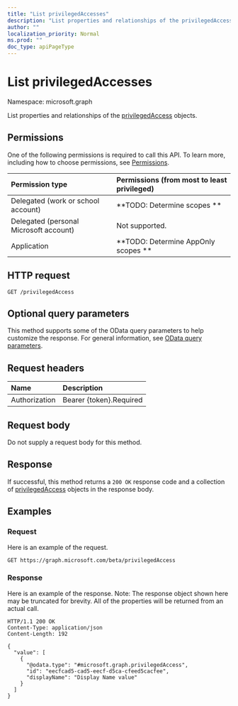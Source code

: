 ```yaml
---
title: "List privilegedAccesses"
description: "List properties and relationships of the privilegedAccess objects."
author: ""
localization_priority: Normal
ms.prod: ""
doc_type: apiPageType
---
```


# List privilegedAccesses

Namespace: microsoft.graph

List properties and relationships of the [privilegedAccess](../resources/privilegedaccess.md) objects.

## Permissions
One of the following permissions is required to call this API. To learn more, including how to choose permissions, see [Permissions](/concepts/permissions-reference.md).

|Permission type|Permissions (from most to least privileged)|
|:---|:---|
|Delegated (work or school account)|**TODO: Determine scopes **|
|Delegated (personal Microsoft account)|Not supported.|
|Application|**TODO: Determine AppOnly scopes **|

## HTTP request
<!-- {
  "blockType": "ignored"
}
-->
``` http
GET /privilegedAccess
```

## Optional query parameters
This method supports some of the OData query parameters to help customize the response. For general information, see [OData query parameters](/graph/query-parameters).

## Request headers
|Name|Description|
|:---|:---|
|Authorization|Bearer {token}.Required|

## Request body
Do not supply a request body for this method.

## Response
If successful, this method returns a `200 OK` response code and a collection of [privilegedAccess](../resources/privilegedaccess.md) objects in the response body.

## Examples

### Request
Here is an example of the request.
<!-- {
  "blockType": "request",
  "name": "get_privilegedaccess"
}
-->
``` http
GET https://graph.microsoft.com/beta/privilegedAccess
```

### Response
Here is an example of the response. Note: The response object shown here may be truncated for brevity. All of the properties will be returned from an actual call.
<!-- {
  "blockType": "response",
  "truncated": true,
  "@odata.type": "collection(microsoft.graph.privilegedaccess)"
}
-->
``` http
HTTP/1.1 200 OK
Content-Type: application/json
Content-Length: 192

{
  "value": [
    {
      "@odata.type": "#microsoft.graph.privilegedAccess",
      "id": "eecfcad5-cad5-eecf-d5ca-cfeed5cacfee",
      "displayName": "Display Name value"
    }
  ]
}
```

